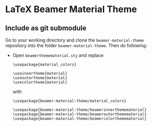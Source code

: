 # LaTeX Beamer Material Theme

## Include as git submodule

Go to your working directory and clone the `beamer-material-theme` repository into the folder `beamer-material-theme`.
Then do following:

* Open `beamerthemematerial.sty` and replace
  ```
  \usepackage{material_colors}

  \useinnertheme{material}
  \useoutertheme{material}
  \usecolortheme{material}
  ```
  with
  ```
  \usepackage{beamer-material-theme/material_colors}

  \usepackage{beamer-material-theme/beamerinnerthemematerial}
  \usepackage{beamer-material-theme/beamerouterthemematerial}
  \usepackage{beamer-material-theme/beamercolorthemematerial}
  ```
